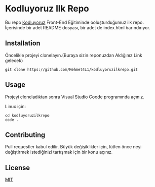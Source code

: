 # Kodluyoruz Ilk Repo
 Bu repo [Kodluyoruz](https://www.kodluyoruz.org/) Front-End Eğitiminde ooluşturduğumuz ilk repo. İçerisinde bir adet README dosyası, bir adet de index.html barındırıyor.

 ## Installation
Öncelikle projeyi clonelayın.(Buraya sizin reponuzdan Aldığınız Link gelecek)
```
git clone https://github.com/Mehmet4L1/kodluyoruzilkrepo.git
```

## Usage
Projeyi cloneladıktan sonra Visual Studio Coode programında açınız.

Linux için:
```
cd kodluyoruzilkrepo
code .
```

## Contributing
Pull requestler kabul edilir. Büyük değişiklikler için, lütfen önce neyi değiştirmek istediğinizi tartışmak için bir konu açınız.

## License
[MIT](https://choosealicense.com/licenses/mit/)




